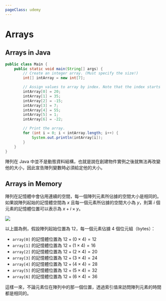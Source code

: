 ```yaml
---
pageClass: udemy
---
```


# Arrays

## Arrays in Java

```java
public class Main {
    public static void main(String[] args) {
        // Create an integer array. (Must specify the size!)
        int[] intArray = new int[7];

        // Assign values to array by index. Note that the index starts from 0.
        intArray[0] = 20;
        intArray[1] = 35;
        intArray[2] = -15;
        intArray[3] = 7;
        intArray[4] = 55;
        intArray[5] = 1;
        intArray[6] = -22;

        // Print the array.
        for (int i = 0; i < intArray.length; i++) {
            System.out.println(intArray[i]);
        }
    }
}
```

陣列在 Java 中並不是動態資料結構，也就是說在創建物件實例之後就無法再改變他的大小，因此宣告陣列變數時必須給定他的大小。

## Arrays in Memory

陣列在記憶體中會佔用連續的空間，每一個陣列元素所佔據的空間大小是相同的。如果說陣列起始的記憶體空間為 $x$ 且每一個元素所佔據的空間大小為 $y$，則第 $i$ 個元素的記憶體位置可以表示為 $x + i \times y$。

![](https://user-images.githubusercontent.com/26391143/82906800-5948a580-9f98-11ea-8b8b-bf13cb4831bb.png)

以上圖為例，假設陣列起始位置為 $12$，每一個元素佔據 $4$ 個位元組（bytes）：

- `array[0]` 的記憶體位置為 $12 + (0 \times 4) = 12$
- `array[1]` 的記憶體位置為 $12 + (1 \times 4) = 16$
- `array[2]` 的記憶體位置為 $12 + (2 \times 4) = 20$
- `array[3]` 的記憶體位置為 $12 + (3 \times 4) = 24$
- `array[4]` 的記憶體位置為 $12 + (4 \times 4) = 28$
- `array[5]` 的記憶體位置為 $12 + (5 \times 4) = 32$
- `array[6]` 的記憶體位置為 $12 + (6 \times 4) = 36$

這樣一來，不論元素位在陣列中的那一個位置，透過索引值來訪問陣列元素的時間都是相同的。
